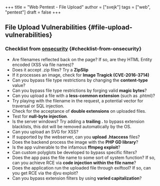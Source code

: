 +++
title = "Web Pentest - File Upload"
author = ["svejk"]
tags = ["web", "pentest"]
draft = false
+++

## File Upload Vulnerabilities {#file-upload-vulnerabilities}


### Checklist from [onsecurity](https://www.onsecurity.io/blog/file-upload-checklist/) {#checklist-from-onsecurity}

-   Are filenames reflected back on the page? If so, are they HTML Entity encoded (XSS via file names)?
-   Does it accept .zip files? Try a **ZipSlip**
-   If it processes an image, check for **Image Tragick (CVE-2016-3714)**
-   Can you bypass file type restrictions by changing the **content-type** value?
-   Can you bypass file type restrictions by forging valid **magic bytes**?
-   Can you upload a file with a **less-common extension** (such as .phtml)?
-   Try playing with the filename in the request, a potential vector for traversal or SQL injection.
-   Check for the acceptance of **double extensions** on uploaded files.
-   Test for **null-byte injection**.
-   Is the server windows? Try adding a **trailing .** to bypass extension blacklists, this dot will be removed automatically by the OS.
-   Can you upload an SVG for XSS?
-   If supported by the webserver, can you **upload .htaccess** files?
-   Does the backend process the image with the **PHP GD library**?
-   Is the app vulnerable to the infamous **ffmpeg exploit**?
-   Can custom polyglots be developed to bypass specific filters?
-   Does the app pass the file name to some sort of system function? If so, can you achieve RCE via **code injection within the file name**?
-   Does the application run the uploaded file through exiftool? If so, can you get RCE via the djvu exploit?
-   Can you bypass extension filters by using **varied capitalization**?
